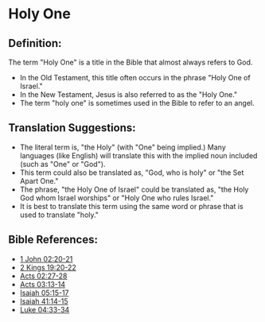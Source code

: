 # Holy One #

## Definition: ##

The term "Holy One" is a title in the Bible that almost always refers to God.

* In the Old Testament, this title often occurs in the phrase "Holy One of Israel."
* In the New Testament, Jesus is also referred to as the "Holy One."
* The term "holy one" is sometimes used in the Bible to refer to an angel.

## Translation Suggestions: ##

* The literal term is, "the Holy" (with "One" being implied.) Many languages (like English) will translate this with the implied noun included (such as "One" or "God").
* This term could also be translated as, "God, who is holy" or "the Set Apart One."
* The phrase, "the Holy One of Israel" could be translated as, "the Holy God whom Israel worships" or "Holy One who rules Israel."
* It is best to translate this term using the same word or phrase that is used to translate "holy."



## Bible References: ##

* [1 John 02:20-21](en/tn/1jn/help/02/20)
* [2 Kings 19:20-22](en/tn/2ki/help/19/20)
* [Acts 02:27-28](en/tn/act/help/02/27)
* [Acts 03:13-14](en/tn/act/help/03/13)
* [Isaiah 05:15-17](en/tn/isa/help/05/15)
* [Isaiah 41:14-15](en/tn/isa/help/41/14)
* [Luke 04:33-34](en/tn/luk/help/04/33)